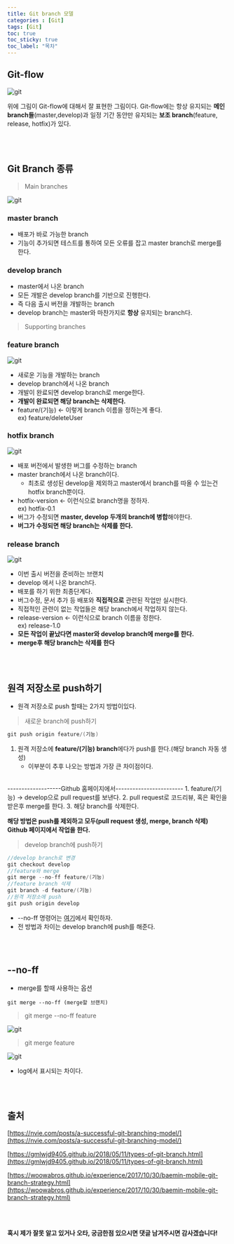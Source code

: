 ```yaml
---
title: Git branch 모델
categories : [Git]
tags: [Git]
toc: true
toc_sticky: true
toc_label: "목차"
---
```



Git-flow
--

![git](/assets/img/programmingskill/2020-02-18/git.png)

위에 그림이 Git-flow에 대해서 잘 표현한 그림이다. Git-flow에는 항상 유지되는 **메인 branch들**(master,develop)과 일정 기간 동안만 유지되는 **보조 branch**(feature, release, hotfix)가 있다.




<br><br>


Git Branch 종류
--

>Main branches

![git](/assets/img/programmingskill/2020-02-18/git2.png)

### master branch
- 배포가 바로 가능한 branch
- 기능이 추가되면 테스트를 통하여 모든 오류를 잡고 master branch로 merge를 한다.

### develop branch
- master에서 나온 branch
- 모든 개발은 develop branch를 기반으로 진행한다.
- 즉 다음 출시 버전을 개발하는 branch
- develop branch는 master와 마찬가지로 **항상** 유지되는 branch다.

>Supporting branches

### feature branch
![git](/assets/img/programmingskill/2020-02-18/git3.png)

- 새로운 기능을 개발하는 branch
- develop branch에서 나온 branch
- 개발이 완료되면 develop branch로 merge한다.
- **개발이 완료되면 해당 branch는 삭제한다.**
- feature/(기능) <- 이렇게 branch 이름을 정하는게 좋다. <br>
ex) feature/deleteUser





### hotfix branch
![git](/assets/img/programmingskill/2020-02-18/git4.png)

- 배포 버전에서 발생한 버그를 수정하는 branch
- master branch에서 나온 branch이다.
  - 최초로 생성된 develop을 제외하고 master에서 branch를 따올 수 있는건 hotfix branch뿐이다.
- hotfix-version <- 이런식으로 branch명을 정하자.<br>
ex) hotfix-0.1
- 버그가 수정되면 **master, develop 두개의 branch에 병합**해야한다.
- **버그가 수정되면 해당 branch는 삭제를 한다.**


### release branch
![git](/assets/img/programmingskill/2020-02-18/git5.png)

- 이번 출시 버전을 준비하는 브랜치
- develop 에서 나온 branch다.
- 배포를 하기 위한 최종단계다.
- 버그수정, 문서 추가 등 배포와 **직접적으로** 관련된 작업만 실시한다.
- 직접적인 관련이 없는 작업들은 해당 branch에서 작업하지 않는다.
- release-version <- 이런식으로 branch 이름을 정한다.<br>
  ex) release-1.0
- **모든 작업이 끝났다면 master와 develop branch에 merge를 한다.**
- **merge후 해당 branch는 삭제를 한다**










<br><br>



원격 저장소로 push하기
--

- 원격 저장소로 push 할때는 2가지 방법이있다.

>새로운 branch에 push하기

```java
git push origin feature/(기능)
```

1. 원격 저장소에 **feature/(기능) branch**에다가 push를 한다.(해당 branch 자동 생성)
   - 이부분이 추후 나오는 방법과 가장 큰 차이점이다.

<br>
-------------------Github 홈페이지에서------------------------
1. feature/(기능) -> develop으로 pull request를 보낸다.
2. pull request로 코드리뷰, 혹은 확인을 받은후 merge를 한다.
3. 해당 branch를 삭제한다.

**해당 방법은 push를 제외하고 모두(pull request 생성, merge, branch 삭제) Github 페이지에서 작업을 한다.**


>develop branch에 push하기

```java
//develop branch로 변경
git checkout develop
//feature와 merge
git merge --no-ff feature/(기능)
//feature branch 삭제
git branch -d feature/(기능)
//원격 저장소에 push
git push origin develop
```

- --no-ff 명령어는 <a href="#here2">여기</a>에서 확인하자.
- 전 방법과 차이는 develop branch에 push를 해준다.

<br><br>


<span id="here2"></span>

--no-ff
--

- merge를 할때 사용하는 옵션

```
git merge --no-ff (merge할 브랜치)
```


> git merge --no-ff feature

![git](/assets/img/programmingskill/2020-02-18/git6.png)


> git merge feature

![git](/assets/img/programmingskill/2020-02-18/git7.png)


- log에서 표시되는 차이다.


<br><br>




출처
--
[https://nvie.com/posts/a-successful-git-branching-model/](https://nvie.com/posts/a-successful-git-branching-model/)


[https://gmlwjd9405.github.io/2018/05/11/types-of-git-branch.html](https://gmlwjd9405.github.io/2018/05/11/types-of-git-branch.html)

[https://woowabros.github.io/experience/2017/10/30/baemin-mobile-git-branch-strategy.html](https://woowabros.github.io/experience/2017/10/30/baemin-mobile-git-branch-strategy.html)



<br><br>



**혹시 제가 잘못 알고 있거나 오타, 궁금한점 있으시면 댓글 남겨주시면 감사겠습니다!**
